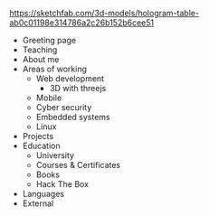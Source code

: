 <https://sketchfab.com/3d-models/hologram-table-ab0c01198e314786a2c26b152b6cee51>

- Greeting page
- Teaching
- About me
- Areas of working
  - Web development
    - 3D with threejs
  - Mobile
  - Cyber security
  - Embedded systems
  - Linux
- Projects
- Education
  - University
  - Courses & Certificates
  - Books
  - Hack The Box
- Languages
- External
